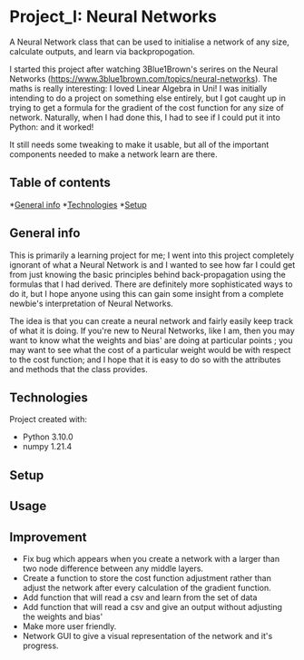 # Project_I: Neural Networks

A Neural Network class that can be used to initialise a network of any size, calculate outputs, and learn via backpropogation. 

I started this project after watching 3Blue1Brown's serires on the Neural Networks (https://www.3blue1brown.com/topics/neural-networks). The maths is really interesting: I loved Linear Algebra in Uni! I was initially intending to do a project on something else entirely, but I got caught up in trying to get a formula for the gradient of the cost function for any size of network. Naturally, when I had done this, I had to see if I could put it into Python: and it worked!

It still needs some tweaking to make it usable, but all of the important components needed to make a network learn are there.

## Table of contents
*[General info](#General-info)
*[Technologies](#Technologies)
*[Setup](*Setup)

## General info

This is primarily a learning project for me; I went into this project completely ignorant of what a Neural Network is and I wanted to see how far I could get from just knowing the basic principles behind back-propagation using the formulas that I had derived. There are definitely more sophisticated ways to do it, but I hope anyone using this can gain some insight from a complete newbie's interpretation of Neural Networks.

The idea is that you can create a neural network and fairly easily keep track of what it is doing. If you're new to Neural Networks, like I am, then you  may want to know what the weights and bias' are doing at particular points ; you may want to see what the cost of a particular weight would be with respect to the cost function; and I hope that it is easy to do so with the attributes and methods that the class provides.

## Technologies
Project created with:
 - Python 3.10.0
 - numpy 1.21.4
 
## Setup


## Usage


## Improvement

 - Fix bug which appears when you create a network with a larger than two node difference between any middle layers.
 - Create a function to store the cost function adjustment rather than adjust the network after every calculation of the gradient function. 
 - Add function that will read a csv and learn from the set of data
 - Add function that will read a csv and give an output without adjusting the weights and bias'
 - Make more user friendly.
 - Network GUI to give a visual representation of the network and it's progress.

